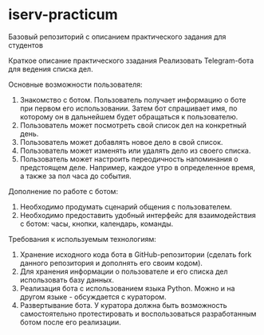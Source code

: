 # iserv-practicum
Базовый репозиторий с описанием практического задания для студентов

Краткое описание практического ззадания
Реализовать Telegram-бота для ведения списка дел.

Основные возможности пользователя:
1. Знакомство с ботом. Пользователь получает информацию о боте при первом его использовании. Затем бот спрашивает имя, по которому он в дальнейшем будет обращаться к пользователю.
2. Пользователь может посмотреть свой список дел на конкретный день.
3. Пользователь может добавлять новое дело в свой список.
4. Пользователь может изменять или удалять дело из своего списка.
5. Пользователь может настроить переодичность напоминания о предстоящем деле. Например, каждое утро в определенное время, а также за пол часа до события.

Дополнение по работе с ботом:
1. Необходимо продумать сценарий общения с пользователем.
2. Необходимо предоставить удобный интерфейс для взаимодействия с ботом: часы, кнопки, календарь, команды.

Требования к используемым технологиям:
1. Хранение исходного кода бота в GitHub-репозитории (сделать fork данного репозитория и дополнять его своим кодом).
2. Для хранения информации о пользователе и его списка дел использовать базу данных.
3. Реализация бота с использованием языка Python. Можно и на другом языке - обсуждается с куратором.
4. Развертывание бота. У куратора должна быть возможность самостоятельно протестировать и воспользоваться разработанным ботом после его реализации.
